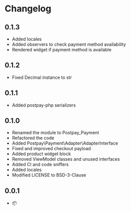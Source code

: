# Changelog

## 0.1.3

* Added locales
* Added observers to check payment method availability
* Rendered widget if payment method is available

## 0.1.2

* Fixed Decimal instance to str

## 0.1.1

* Added postpay-php serializers

## 0.1.0

* Renamed the module to Postpay_Payment
* Refactored the code
* Added Postpay\Payment\Adapter\AdapterInterface
* Fixed and improved checkout payload
* Added product widget block
* Removed ViewModel classes and unused interfaces
* Added CI and code sniffers
* Added locales
* Modified LICENSE to BSD-3-Clause

## 0.0.1

* 📦
